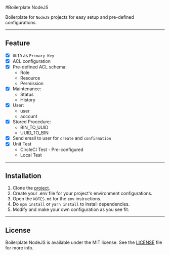 #Boilerplate NodeJS

Boilerplate for `NodeJS` projects for easy setup and pre-defined configurations.

---

## Feature

- [x] `UUID` as `Primary Key`
- [x] ACL configuration
- [x] Pre-defined ACL schema:
    * Role
    * Resource
    * Permission
- [x] Maintenance:
    * Status
    * History
- [x] User:
    * user
    * account
- [x] Stored Procedure:
    * BIN_TO_UUID
    * UUID_TO_BIN
- [x] Send email to user for `create` and `confirmation`
- [x] Unit Test
    * CircleCI Test - Pre-configured
    * Local Test

---

## Installation

1. Clone the [project](https://github.com/nferocious76/NodeJSBoilerPlate).
2. Create your .env file for your project's environment configurations.
3. Open the `NOTES.md` for the `env` instructions.
4. Do `npm install` or `yarn install` to install dependencies.
5. Modify and make your own configuration as you see fit.

---

## License

Boilerplate NodeJS is available under the MIT license. See the [LICENSE](https://github.com/nferocious76/NodeJSBoilerPlate/blob/master/LICENSE) file for more info.